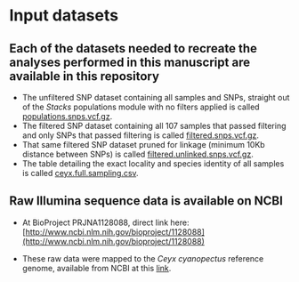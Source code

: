 # Input datasets

## Each of the datasets needed to recreate the analyses performed in this manuscript are available in this repository

- The unfiltered SNP dataset containing all samples and SNPs, straight out of the *Stacks* populations module with no filters applied is called [populations.snps.vcf.gz](https://github.com/DevonDeRaad/nmel.ceyx/blob/main/data/populations.snps.vcf.gz).
- The filtered SNP dataset containing all 107 samples that passed filtering and only SNPs that passed filtering is called [filtered.snps.vcf.gz](https://github.com/DevonDeRaad/nmel.ceyx/blob/main/data/filtered.snps.vcf.gz).
- That same filtered SNP dataset pruned for linkage (minimum 10Kb distance between SNPs) is called [filtered.unlinked.snps.vcf.gz](https://github.com/DevonDeRaad/nmel.ceyx/blob/main/data/filtered.unlinked.snps.vcf.gz).
- The table detailing the exact locality and species identity of all samples is called [ceyx.full.sampling.csv](https://github.com/DevonDeRaad/nmel.ceyx/blob/main/data/ceyx.full.sampling.csv).

## Raw Illumina sequence data is available on NCBI
- At BioProject PRJNA1128088, direct link here: [http://www.ncbi.nlm.nih.gov/bioproject/1128088](http://www.ncbi.nlm.nih.gov/bioproject/1128088)

- These raw data were mapped to the *Ceyx cyanopectus* reference genome, available from NCBI at this [link](https://www.ncbi.nlm.nih.gov/datasets/genome/GCA_013401355.1/).

